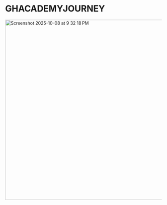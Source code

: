   # GHACADEMYJOURNEY
<img width="918" height="579" alt="Screenshot 2025-10-08 at 9 32 18 PM" src="https://github.com/user-attachments/assets/d2cad38b-1fd2-49d5-851f-0686fa92f882" />
